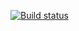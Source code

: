 [![Build status](https://ci.appveyor.com/api/projects/status/hvyawheltldn4qsa?svg=true)](https://ci.appveyor.com/project/cubemarin/api-ci)